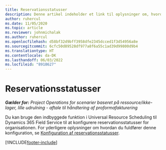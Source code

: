 ```yaml
---
title: Reservationsstatusser
description: Denne artikel indeholder et link til oplysninger om, hvordan du konfigurerer reservationsstatusser til Project Operations.
author: ruhercul
ms.date: 11/05/2020
ms.topic: article
ms.reviewer: johnmichalak
ms.author: ruhercul
ms.openlocfilehash: d58bf32d9bff3958dfe2345dcced1f3d54956a8e
ms.sourcegitcommit: 6cfc50d89528df977a8f6a55c1ad39d99800d9b4
ms.translationtype: HT
ms.contentlocale: da-DK
ms.lasthandoff: 06/03/2022
ms.locfileid: "8918627"
---
```

# <a name="booking-statuses"></a>Reservationsstatusser

_**Gælder for:** Project Operations for scenarier baseret på ressource/ikke-lager, lille udrulning - aftale til håndtering af proformafakturering_

Du kan bruge den indbyggede funktion i Universal Resource Scheduling til Dynamics 365 Field Service til at konfigurere reservationsstatusser for organisationen. For yderligere oplysninger om hvordan du fuldfører denne konfiguration, se [Konfiguration af reservationsstatusser](/dynamics365/field-service/set-up-booking-statuses).


[!INCLUDE[footer-include](../includes/footer-banner.md)]